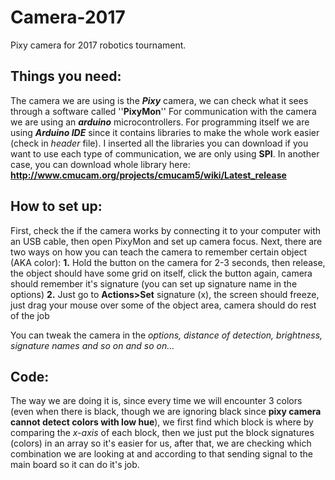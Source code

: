 # Camera-2017
Pixy camera for 2017 robotics tournament.

## Things you need:

The camera we are using is the ***Pixy*** camera, we can check what it sees through a software called ''**PixyMon**''
For communication with the camera we are using an ***arduino*** microcontrollers.
For programming itself we are using ***Arduino IDE*** since it contains libraries to make the whole work easier (check in *header* file).
I inserted all the libraries you can download if you want to use each type of communication, we are only using **SPI**.
In another case, you can download whole library here: **http://www.cmucam.org/projects/cmucam5/wiki/Latest_release**

## How to set up:

First, check the if the camera works by connecting it to your computer with an USB cable, then open PixyMon and set up camera focus.
Next, there are two ways on how you can teach the camera to remember certain object (AKA color):
**1.** Hold the button on the camera for 2-3 seconds, then release, the object should have some grid on itself, click the button again, camera should remember it's signature (you can set up signature name in the options)
 **2.** Just go to **Actions>Set** signature (x), the screen should freeze, just drag your mouse over some of the object area, camera should do rest of the job
 
You can tweak the camera in the *options, distance of detection, brightness, signature names and so on and so on...*

## Code:

The way we are doing it is, since every time we will encounter 3 colors (even when there is black, though we are ignoring black since **pixy camera cannot detect colors with low hue**), we first find which block is where by comparing the *x-axis* of each block, then we just put the block signatures (colors) in an array so it's easier for us, after that, we are checking which combination we are looking at and according to that sending signal to the main board so it can do it's job.

